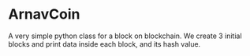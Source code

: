 # ArnavCoin
A very simple python class for a block on blockchain. 
We create 3 initial blocks and print data inside each block, and its hash value.


